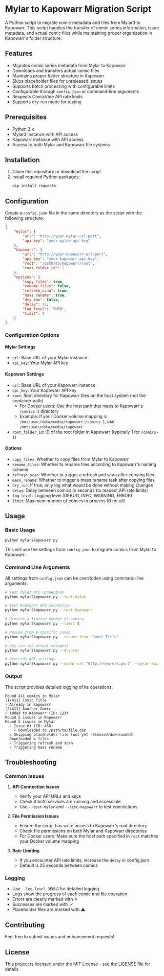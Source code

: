 # Mylar to Kapowarr Migration Script

A Python script to migrate comic metadata and files from Mylar3 to Kapowarr. This script handles the transfer of comic series information, issue metadata, and actual comic files while maintaining proper organization in Kapowarr's folder structure.

## Features

- Migrates comic series metadata from Mylar to Kapowarr
- Downloads and transfers actual comic files
- Maintains proper folder structure in Kapowarr
- Skips placeholder files for unreleased issues
- Supports batch processing with configurable limits
- Configurable through `config.json` or command-line arguments
- Respects ComicVine API rate limits
- Supports dry-run mode for testing

## Prerequisites

- Python 3.x
- Mylar3 instance with API access
- Kapowarr instance with API access
- Access to both Mylar and Kapowarr file systems

## Installation

1. Clone this repository or download the script
2. Install required Python packages:
   ```bash
   pip install requests
   ```

## Configuration

Create a `config.json` file in the same directory as the script with the following structure:

```json
{
    "mylar": {
        "url": "http://your-mylar-url:port",
        "api_key": "your-mylar-api-key"
    },
    "kapowarr": {
        "url": "http://your-kapowarr-url:port",
        "api_key": "your-kapowarr-api-key",
        "root": "/path/to/kapowarr/root",
        "root_folder_id": 1
    },
    "options": {
        "copy_files": true,
        "rename_files": false,
        "refresh_scan": true,
        "mass_rename": true,
        "dry_run": false,
        "delay": 25,
        "log_level": "INFO",
        "limit": 0
    }
}
```

### Configuration Options

#### Mylar Settings
- `url`: Base URL of your Mylar instance
- `api_key`: Your Mylar API key

#### Kapowarr Settings
- `url`: Base URL of your Kapowarr instance
- `api_key`: Your Kapowarr API key
- `root`: Root directory for Kapowarr files on the host system (not the container path)
  - For Docker users: Use the host path that maps to Kapowarr's `/comics-1` directory
  - Example: If your Docker volume mapping is `/mnt/user/data/media/kapowarr:/comics-1`, use `/mnt/user/data/media/kapowarr`
- `root_folder_id`: ID of the root folder in Kapowarr (typically 1 for `/comics-1`)

#### Options
- `copy_files`: Whether to copy files from Mylar to Kapowarr
- `rename_files`: Whether to rename files according to Kapowarr's naming scheme
- `refresh_scan`: Whether to trigger a refresh and scan after copying files
- `mass_rename`: Whether to trigger a mass rename task after copying files
- `dry_run`: If true, only log what would be done without making changes
- `delay`: Delay between comics in seconds (to respect API rate limits)
- `log_level`: Logging level (DEBUG, INFO, WARNING, ERROR)
- `limit`: Maximum number of comics to process (0 for all)

## Usage

### Basic Usage

```bash
python mylar2kapowarr.py
```

This will use the settings from `config.json` to migrate comics from Mylar to Kapowarr.

### Command Line Arguments

All settings from `config.json` can be overridden using command-line arguments:

```bash
# Test Mylar API connection
python mylar2kapowarr.py --test-mylar

# Test Kapowarr API connection
python mylar2kapowarr.py --test-kapowarr

# Process a limited number of comics
python mylar2kapowarr.py --limit 5

# Resume from a specific comic
python mylar2kapowarr.py --resume-from "Comic Title"

# Dry run (no actual changes)
python mylar2kapowarr.py --dry-run

# Override API settings
python mylar2kapowarr.py --mylar-url "http://new-url:port" --mylar-api-key "new-key"
```

### Output

The script provides detailed logging of its operations:

```
Found 411 comics in Mylar
[1/411] Comic Title
✓ Already in Kapowarr
[2/411] Another Comic
✓ Added to Kapowarr (ID: 123)
Found 5 issues in Kapowarr
Found 5 issues in Mylar
  ✓ Issue #1 (ID: 456)
    ✓ Downloaded to /path/to/file.cbz
  ⚠ Skipping placeholder file (not yet released/downloaded)
  Downloaded 4 files
  ✓ Triggering refresh and scan
  ✓ Triggering mass rename
```

## Troubleshooting

### Common Issues

1. **API Connection Issues**
   - Verify your API URLs and keys
   - Check if both services are running and accessible
   - Use `--test-mylar` and `--test-kapowarr` to test connections

2. **File Permission Issues**
   - Ensure the script has write access to Kapowarr's root directory
   - Check file permissions on both Mylar and Kapowarr directories
   - For Docker users: Make sure the host path specified in `root` matches your Docker volume mapping

3. **Rate Limiting**
   - If you encounter API rate limits, increase the `delay` in config.json
   - Default is 25 seconds between comics

### Logging

- Use `--log-level DEBUG` for detailed logging
- Logs show the progress of each comic and file operation
- Errors are clearly marked with ✗
- Successes are marked with ✓
- Placeholder files are marked with ⚠

## Contributing

Feel free to submit issues and enhancement requests!

## License

This project is licensed under the MIT License - see the LICENSE file for details. 
